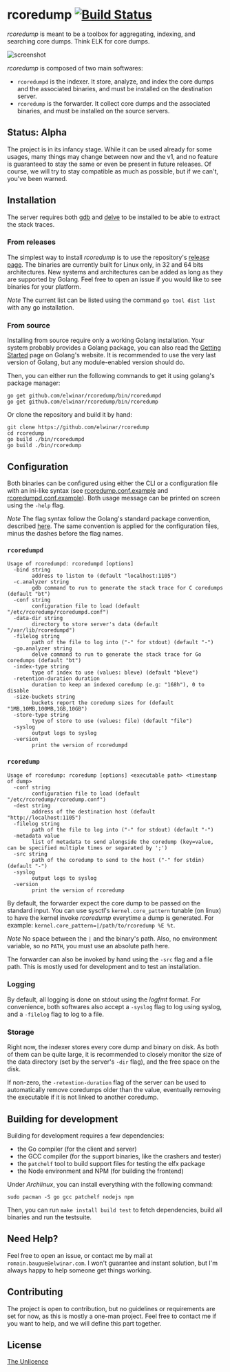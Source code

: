 # rcoredump [![Build Status](https://travis-ci.org/elwinar/rcoredump.svg?branch=master)](https://travis-ci.org/elwinar/rcoredump)

_rcoredump_ is meant to be a toolbox for aggregating, indexing, and searching
core dumps. Think ELK for core dumps.

![screenshot](screenshot.png)

_rcoredump_ is composed of two main softwares:

- `rcoredumpd` is the indexer. It store, analyze, and index the core
  dumps and the associated binaries, and must be installed on the destination
  server.
- `rcoredump` is the forwarder. It collect core dumps and the associated
  binaries, and must be installed on the source servers.


## Status: Alpha

The project is in its infancy stage. While it can be used already for some
usages, many things may change between now and the v1, and no feature is
guaranteed to stay the same or even be present in future releases. Of course,
we will try to stay compatible as much as possible, but if we can't, you've
been warned.

## Installation

The server requires both [gdb](https://github.com/bminor/binutils-gdb) and
[delve](https://github.com/go-delve/delve) to be installed to be able to
extract the stack traces.

### From releases

The simplest way to install _rcoredump_ is to use the repository's [release
page](https://github.com/elwinar/rcoredump/releases). The binaries are
currently built for Linux only, in 32 and 64 bits architectures. New systems
and architectures can be added as long as they are supported by Golang. Feel
free to open an issue if you would like to see binaries for your platform.

*Note* The current list can be listed using the command `go tool dist list`
with any go installation.

### From source

Installing from source require only a working Golang installation. Your system
probably provides a Golang package, you can also read the [Getting
Started](https://golang.org/doc/install) page on Golang's website. It is
recommended to use the very last version of Golang, but any module-enabled
version should do.

Then, you can either run the following commands to get it using golang's
package manager:

	go get github.com/elwinar/rcoredump/bin/rcoredumpd
	go get github.com/elwinar/rcoredump/bin/rcoredump

Or clone the repository and build it by hand:

	git clone https://github.com/elwinar/rcoredump
	cd rcoredump
	go build ./bin/rcoredumpd
	go build ./bin/rcoredump

## Configuration

Both binaries can be configured using either the CLI or a configuration file
with an ini-like syntax (see [rcoredump.conf.example](./rcoredump.conf.example)
and [rcoredumpd.conf.example](./rcoredumpd.conf.example)). Both usage message
can be printed on screen using the `-help` flag.

*Note* The flag syntax follow the Golang's standard package convention,
described [here](https://golang.org/pkg/flag/#hdr-Command_line_flag_syntax).
The same convention is applied for the configuration files, minus the dashes
before the flag names.

### `rcoredumpd`

```
Usage of rcoredumpd: rcoredumpd [options]
  -bind string
        address to listen to (default "localhost:1105")
  -c.analyzer string
        gdb command to run to generate the stack trace for C coredumps (default "bt")
  -conf string
        configuration file to load (default "/etc/rcoredump/rcoredumpd.conf")
  -data-dir string
        directory to store server's data (default "/var/lib/rcoredumpd")
  -filelog string
        path of the file to log into ("-" for stdout) (default "-")
  -go.analyzer string
        delve command to run to generate the stack trace for Go coredumps (default "bt")
  -index-type string
        type of index to use (values: bleve) (default "bleve")
  -retention-duration duration
        duration to keep an indexed coredump (e.g: "168h"), 0 to disable
  -size-buckets string
        buckets report the coredump sizes for (default "1MB,10MB,100MB,1GB,10GB")
  -store-type string
        type of store to use (values: file) (default "file")
  -syslog
        output logs to syslog
  -version
        print the version of rcoredumpd
```

### `rcoredump`

```
Usage of rcoredump: rcoredump [options] <executable path> <timestamp of dump>
  -conf string
        configuration file to load (default "/etc/rcoredump/rcoredump.conf")
  -dest string
        address of the destination host (default "http://localhost:1105")
  -filelog string
        path of the file to log into ("-" for stdout) (default "-")
  -metadata value
        list of metadata to send alongside the coredump (key=value, can be specified multiple times or separated by ';')
  -src string
        path of the coredump to send to the host ("-" for stdin) (default "-")
  -syslog
        output logs to syslog
  -version
        print the version of rcoredump
```

By default, the forwarder expect the core dump to be passed on the standard
input. You can use sysctl's `kernel.core_pattern` tunable (on linux) to have
the kernel invoke _rcoredump_ everytime a dump is generated. For example:
`kernel.core_pattern=|/path/to/rcoredump %E %t`.

*Note* No space between the `|` and the binary's path. Also, no environment
variable, so no `PATH`, you must use an absolute path here.

The forwarder can also be invoked by hand using the `-src` flag and a file
path. This is mostly used for development and to test an installation.

### Logging

By default, all logging is done on stdout using the _logfmt_ format. For
convenience, both softwares also accept a `-syslog` flag to log using syslog,
and a `-filelog` flag to log to a file.

### Storage

Right now, the indexer stores every core dump and binary on disk. As both of
them can be quite large, it is recommended to closely monitor the size of the
data directory (set  by the server's `-dir` flag), and the free space on the
disk.

If non-zero, the `-retention-duration` flag of the server can be used to
automatically remove coredumps older than the value, eventually removing the
executable if it is not linked to another coredump.

## Building for development

Building for development requires a few dependencies:

- the Go compiler (for the client and server)
- the GCC compiler (for the support binaries, like the crashers and tester)
- the `patchelf` tool to build support files for testing the elfx package
- the Node environment and NPM (for building the frontend)

Under _Archlinux_, you can install everything with the following command:

```
sudo pacman -S go gcc patchelf nodejs npm
```

Then, you can run `make install build test` to fetch dependencies, build all
binaries and run the testsuite.

## Need Help?

Feel free to open an issue, or contact me by mail at
`romain.baugue@elwinar.com`. I won't guarantee and instant solution, but I'm
always happy to help someone get things working.

## Contributing

The project is open to contribution, but no guidelines or requirements are set
for now, as this is mostly a one-man project. Feel free to contact me if you
want to help, and we will define this part together.

## License

[The Unlicence](./LICENSE)
